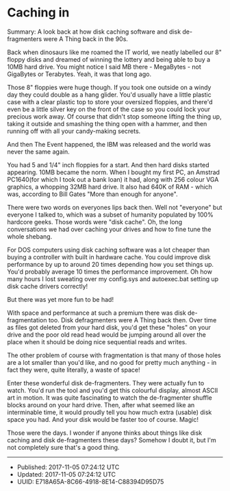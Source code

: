 # Caching in

Summary: A look back at how disk caching software and disk
de-fragmenters were A Thing back in the 90s.

Back when dinosaurs like me roamed the IT world, we neatly labelled
our 8" floppy disks and dreamed of winning the lottery and being able
to buy a 10MB hard drive. You might notice I said MB there -
MegaBytes - not GigaBytes or Terabytes. Yeah, it was that
long ago. 

Those 8" floppies were huge though. If you took one outside on a windy
day they could double as a hang glider. You'd usually have a little
plastic case with a clear plastic top to store your oversized
floppies, and there'd even be a little silver key on the front of the
case so you could lock your precious work away. Of course that didn't
stop someone lifting the thing up, taking it outside and smashing the
thing open with a hammer, and then running off with all your
candy-making secrets.

And then The Event happened, the IBM was released and the world was
never the same again.

You had 5 and 1/4" inch floppies for a start. And then hard disks
started appearing. 10MB became the norm. When I bought my first PC, an
Amstrad PC1640(for which I took out a bank loan) it had, along with
256 colour VGA graphics, a whopping 32MB hard drive. It also had 640K
of RAM - which was, according to Bill Gates "More than enough for
anyone".

There were two words on everyones lips back then. Well not "everyone"
but everyone I talked to, which was a subset of humanity populated by
100% hardcore geeks. Those words were "disk cache". Oh, the long
conversations we had over caching your drives and how to fine tune the
whole shebang.

For DOS computers using disk caching software was a lot cheaper than
buying a controller with built in hardware cache. You could improve
disk performance by up to around 20 times depending how you set things
up. You'd probably average 10 times the performance improvement. Oh
how many hours I lost sweating over my config.sys and autoexec.bat
setting up disk cache drivers correctly!

But there was yet more fun to be had!

With space and performance at such a premium there was disk
de-fragmentation too. Disk defragmenters were A Thing back then. Over
time as files got deleted from your hard disk, you'd get these "holes"
on your drive and the poor old read head would be jumping around all
over the place when it should be doing nice sequential reads and
writes. 

The other problem of course with fragmentation is that many of those
holes are a lot smaller than you'd like, and no good for pretty much
anything - in fact they were, quite literally, a waste of space! 

Enter these wonderful disk de-fragmenters. They were actually fun to
watch. You'd run the tool and you'd get this colourful display, almost
ASCII art in motion. It was quite fascinating to watch the
de-fragmenter shuffle blocks around on your hard drive. Then, after
what seemed like an interminable time, it would proudly tell you how
much extra (usable) disk space you had. And your disk would be faster
too of course. Magic!

Those were the days. I wonder if anyone thinks about things like disk
caching and disk de-fragmenters these days? Somehow I doubt it, but
I'm not completely sure that's a good thing.

---

* Published: 2017-11-05 07:24:12 UTC
* Updated: 2017-11-05 07:24:12 UTC
* UUID: E718A65A-8C66-4918-8E14-C88394D95D75

